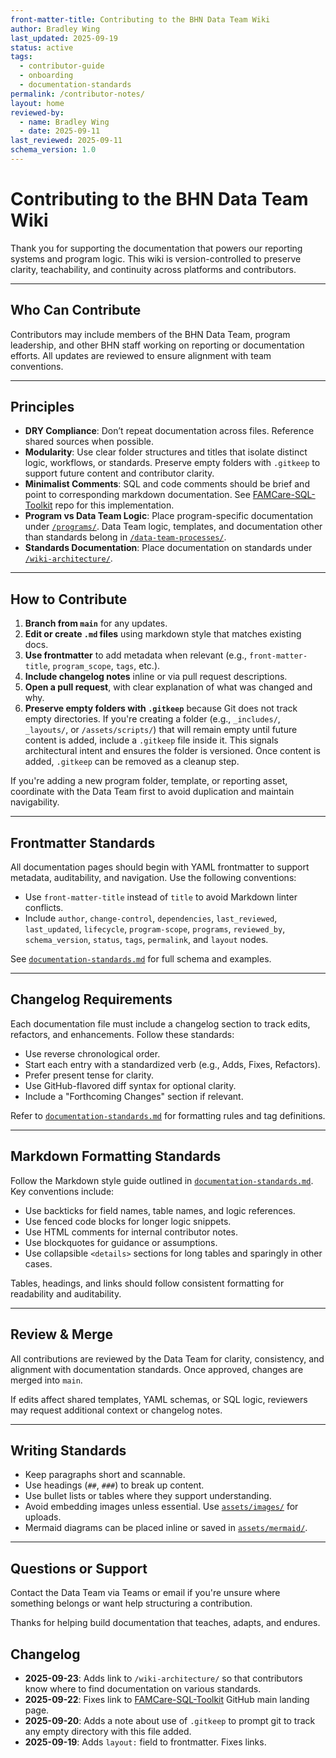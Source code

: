 ```yaml
---
front-matter-title: Contributing to the BHN Data Team Wiki  
author: Bradley Wing
last_updated: 2025-09-19 
status: active  
tags:
  - contributor-guide
  - onboarding
  - documentation-standards
permalink: /contributor-notes/
layout: home
reviewed-by:
  - name: Bradley Wing
  - date: 2025-09-11
last_reviewed: 2025-09-11
schema_version: 1.0  
---
```


# Contributing to the BHN Data Team Wiki

Thank you for supporting the documentation that powers our reporting systems and program logic. This wiki is version-controlled to preserve clarity, teachability, and continuity across platforms and contributors.

---

## Who Can Contribute

Contributors may include members of the BHN Data Team, program leadership, and other BHN staff working on reporting or documentation efforts. All updates are reviewed to ensure alignment with team conventions.

---

## Principles

- **DRY Compliance**: Don’t repeat documentation across files. Reference shared sources when possible.
- **Modularity**: Use clear folder structures and titles that isolate distinct logic, workflows, or standards. Preserve empty folders with `.gitkeep` to support future content and contributor clarity.
- **Minimalist Comments**: SQL and code comments should be brief and point to corresponding markdown documentation. See [FAMCare-SQL-Toolkit](https://github.com/Behavioral-Health-Network/FAMCare-SQL-Toolkit.git) repo for this implementation.
- **Program vs Data Team Logic**: Place program-specific documentation under [`/programs/`]({{site.baseurl}}/programs/). Data Team logic, templates, and documentation other than standards belong in [`/data-team-processes/`]({{site.baseurl}}/data-team-processes/).
- **Standards Documentation**: Place documentation on standards under [`/wiki-architecture/`]({{site.baseurl}}/wiki-architecture/).

---

## How to Contribute

1. **Branch from `main`** for any updates.
2. **Edit or create `.md` files** using markdown style that matches existing docs.
3. **Use frontmatter** to add metadata when relevant (e.g., `front-matter-title`, `program_scope`, `tags`, etc.).
4. **Include changelog notes** inline or via pull request descriptions.
5. **Open a pull request**, with clear explanation of what was changed and why.
6. **Preserve empty folders with `.gitkeep`** because Git does not track empty directories. If you're creating a folder (e.g., `_includes/`, `_layouts/`, or `/assets/scripts/`) that will remain empty until future content is added, include a `.gitkeep` file inside it. This signals architectural intent and ensures the folder is versioned. Once content is added, `.gitkeep` can be removed as a cleanup step.

If you're adding a new program folder, template, or reporting asset, coordinate with the Data Team first to avoid duplication and maintain navigability.

---

## Frontmatter Standards

All documentation pages should begin with YAML frontmatter to support metadata, auditability, and navigation. Use the following conventions:

- Use `front-matter-title` instead of `title` to avoid Markdown linter conflicts.
- Include `author`, `change-control`, `dependencies`, `last_reviewed`, `last_updated`, `lifecycle`, `program-scope`, `programs`, `reviewed_by`, `schema_version`, `status`, `tags`, `permalink`, and `layout` nodes.

See [`documentation-standards.md`]({{site.baseurl}}/documentation-standards/) for full schema and examples.

---

## Changelog Requirements

Each documentation file must include a changelog section to track edits, refactors, and enhancements. Follow these standards:

- Use reverse chronological order.
- Start each entry with a standardized verb (e.g., Adds, Fixes, Refactors).
- Prefer present tense for clarity.
- Use GitHub-flavored diff syntax for optional clarity.
- Include a "Forthcoming Changes" section if relevant.

Refer to [`documentation-standards.md`]({{site.baseurl}}/documentation-standards/) for formatting rules and tag definitions.

---

## Markdown Formatting Standards

Follow the Markdown style guide outlined in [`documentation-standards.md`]({{site.baseurl}}/documentation-standards/). Key conventions include:

- Use backticks for field names, table names, and logic references.
- Use fenced code blocks for longer logic snippets.
- Use HTML comments for internal contributor notes.
- Use blockquotes for guidance or assumptions.
- Use collapsible `<details>` sections for long tables and sparingly in other cases.

Tables, headings, and links should follow consistent formatting for readability and auditability.

---

## Review & Merge

All contributions are reviewed by the Data Team for clarity, consistency, and alignment with documentation standards. Once approved, changes are merged into `main`.

If edits affect shared templates, YAML schemas, or SQL logic, reviewers may request additional context or changelog notes.

---

## Writing Standards

- Keep paragraphs short and scannable.
- Use headings (`##`, `###`) to break up content.
- Use bullet lists or tables where they support understanding.
- Avoid embedding images unless essential. Use [`assets/images/`]({{site.baseurl}}/images/) for uploads.
- Mermaid diagrams can be placed inline or saved in [`assets/mermaid/`]({{site.baseurl}}/mermaid/).

---

## Questions or Support

Contact the Data Team via Teams or email if you're unsure where something belongs or want help structuring a contribution.

Thanks for helping build documentation that teaches, adapts, and endures.

## Changelog

- **2025-09-23**: Adds link to `/wiki-architecture/` so that contributors know where to find documentation on various standards.
- **2025-09-22**: Fixes link to [FAMCare-SQL-Toolkit](https://github.com/Behavioral-Health-Network/FAMCare-SQL-Toolkit.git) GitHub main landing page.
- **2025-09-20**: Adds a note about use of `.gitkeep` to prompt git to track any empty directory with this file added.
- **2025-09-19**: Adds `layout:` field to frontmatter. Fixes links.
